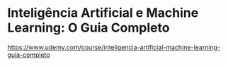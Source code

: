 # Inteligência Artificial e Machine Learning: O Guia Completo


https://www.udemy.com/course/inteligencia-artificial-machine-learning-guia-completo
